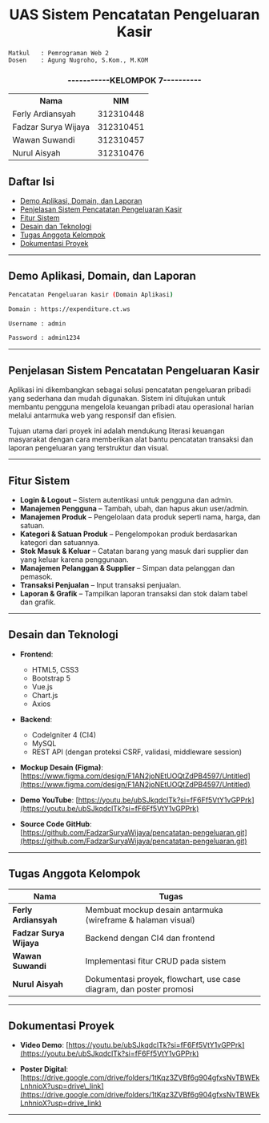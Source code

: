 <h1 align="center" font-weight="bold"> UAS Sistem Pencatatan Pengeluaran Kasir</h1>


```
Matkul   : Pemrograman Web 2
Dosen    : Agung Nugroho, S.Kom., M.KOM
```


<h3 align="center">-----------KELOMPOK 7----------</h3>
<table align="center">
   <tr>
      <th>Nama</th>
      <th>NIM</th>
   </tr>
   <tr>
      <td>Ferly Ardiansyah</td>
      <td>312310448</td>
   </tr>
      <tr>
      <td>Fadzar Surya Wijaya</td>
      <td>312310451</td>
   </tr>
      <tr>
      <td>Wawan Suwandi</td>
      <td>312310457</td>
    </tr>
          <tr>
      <td>Nurul Aisyah</td>
      <td>312310476</td>
   </tr>
</table>


## **Daftar Isi**

* [Demo Aplikasi, Domain, dan Laporan](#demo-aplikasi-domain-dan-laporan)
* [Penjelasan Sistem Pencatatan Pengeluaran Kasir](#penjelasan-sistem-pencatatan-pengeluaran-kasir)
* [Fitur Sistem](#fitur-sistem)
* [Desain dan Teknologi](#desain-dan-teknologi)
* [Tugas Anggota Kelompok](#tugas-anggota-kelompok)
* [Dokumentasi Proyek](#dokumentasi-proyek)

---

## Demo Aplikasi, Domain, dan Laporan

```bash
Pencatatan Pengeluaran kasir (Domain Aplikasi)

Domain : https://expenditure.ct.ws

Username : admin

Password : admin1234
```

---

## Penjelasan Sistem Pencatatan Pengeluaran Kasir

Aplikasi ini dikembangkan sebagai solusi pencatatan pengeluaran pribadi yang sederhana dan mudah digunakan. Sistem ini ditujukan untuk membantu pengguna mengelola keuangan pribadi atau operasional harian melalui antarmuka web yang responsif dan efisien.

Tujuan utama dari proyek ini adalah mendukung literasi keuangan masyarakat dengan cara memberikan alat bantu pencatatan transaksi dan laporan pengeluaran yang terstruktur dan visual.

---

## Fitur Sistem

* **Login & Logout** – Sistem autentikasi untuk pengguna dan admin.
* **Manajemen Pengguna** – Tambah, ubah, dan hapus akun user/admin.
* **Manajemen Produk** – Pengelolaan data produk seperti nama, harga, dan satuan.
* **Kategori & Satuan Produk** – Pengelompokan produk berdasarkan kategori dan satuannya.
* **Stok Masuk & Keluar** – Catatan barang yang masuk dari supplier dan yang keluar karena penggunaan.
* **Manajemen Pelanggan & Supplier** – Simpan data pelanggan dan pemasok.
* **Transaksi Penjualan** – Input transaksi penjualan.
* **Laporan & Grafik** – Tampilkan laporan transaksi dan stok dalam tabel dan grafik.

---

## Desain dan Teknologi

* **Frontend**:

  * HTML5, CSS3
  * Bootstrap 5
  * Vue.js
  * Chart.js
  * Axios

* **Backend**:

  * CodeIgniter 4 (CI4)
  * MySQL
  * REST API (dengan proteksi CSRF, validasi, middleware session)

* **Mockup Desain (Figma)**:
  [https://www.figma.com/design/F1AN2joNEtUOQtZdPB4597/Untitled](https://www.figma.com/design/F1AN2joNEtUOQtZdPB4597/Untitled)

* **Demo YouTube**:
  [https://youtu.be/ubSJkqdclTk?si=fF6Ff5VtY1vGPPrk](https://youtu.be/ubSJkqdclTk?si=fF6Ff5VtY1vGPPrk)

* **Source Code GitHub**:
  [https://github.com/FadzarSuryaWijaya/pencatatan-pengeluaran.git](https://github.com/FadzarSuryaWijaya/pencatatan-pengeluaran.git)

---

## Tugas Anggota Kelompok

| Nama                    | Tugas                                                               |
| ----------------------- | ------------------------------------------------------------------- |
| **Ferly Ardiansyah**    | Membuat mockup desain antarmuka (wireframe & halaman visual)        |
| **Fadzar Surya Wijaya** | Backend dengan CI4 dan frontend         |
| **Wawan Suwandi**       | Implementasi fitur CRUD pada sistem                                 |
| **Nurul Aisyah**        | Dokumentasi proyek, flowchart, use case diagram, dan poster promosi |

---

## Dokumentasi Proyek

* **Video Demo**:
  [https://youtu.be/ubSJkqdclTk?si=fF6Ff5VtY1vGPPrk](https://youtu.be/ubSJkqdclTk?si=fF6Ff5VtY1vGPPrk)

* **Poster Digital**:
  [https://drive.google.com/drive/folders/1tKqz3ZVBf6g904gfxsNvTBWEkLnhnioX?usp=drive\_link](https://drive.google.com/drive/folders/1tKqz3ZVBf6g904gfxsNvTBWEkLnhnioX?usp=drive_link)

---

